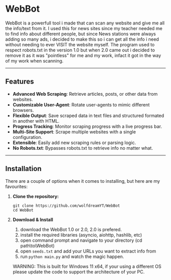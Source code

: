 # WebBot

WebBot is a powerfull tool i made that can scan any website and give me all the info/text from it. I used this for news sites since my teacher needed me to find info about different people, but since News stations were always adding so many ads, i decided to make this so i can get all the info i need without needing to ever VISIT the website myself. The program used to respect robots.txt in the version 1.0 but when 2.0 came out i decided to remove it as it was "pointless" for me and my work, infact it got in the way of my work when scanning.

---

## Features

- **Advanced Web Scraping**: Retrieve articles, posts, or other data from websites.
- **Customizable User-Agent**: Rotate user-agents to mimic different browsers.
- **Flexible Output**: Save scraped data in text files and structured formated in another with HTML.
- **Progress Tracking**: Monitor scraping progress with a live progress bar.
- **Multi-Site Support**: Scrape multiple websites with a single configuration.
- **Extensible**: Easily add new scraping rules or parsing logic.
- **No Robots.txt**: Bypasses robots.txt to retrieve info no matter what.

---

## Installation

There are a couple of options when it comes to installing, but here are my favourites:

1. **Clone the repository:**
   ```
   git clone https://github.com/wolfdreamYT/WebBot
   cd WebBot

2. **Download & Install**
   1. download the WebBot 1.0 or 2.0, 2.0 is prefered.
   2. install the required libraries (asyncio, aiohttp, hashlib, etc)
   3. open command prompt and navigate to your directory (cd path\to\WebBot\)
   4. open `seeds.txt` and add your URLs you want to extract info from
   5. run `python main.py` and watch the magic happen.
  
     WARNING: This is built for Windows 11 x64, if your using a different OS please update the code to support the architecture of your PC.
